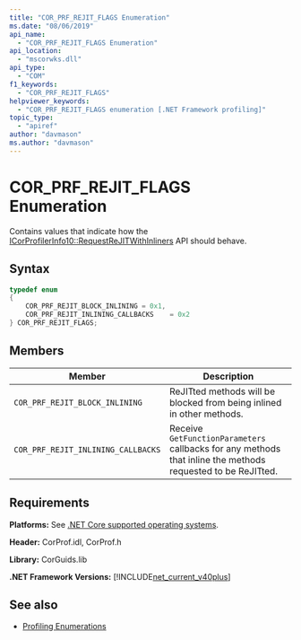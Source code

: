 ```yaml
---
title: "COR_PRF_REJIT_FLAGS Enumeration"
ms.date: "08/06/2019"
api_name: 
  - "COR_PRF_REJIT_FLAGS Enumeration"
api_location: 
  - "mscorwks.dll"
api_type: 
  - "COM"
f1_keywords: 
  - "COR_PRF_REJIT_FLAGS"
helpviewer_keywords: 
  - "COR_PRF_REJIT_FLAGS enumeration [.NET Framework profiling]"
topic_type: 
  - "apiref"
author: "davmason"
ms.author: "davmason"
---
```

# COR_PRF_REJIT_FLAGS Enumeration
Contains values that indicate how the [ICorProfilerInfo10::RequestReJITWithInliners](../../../../docs/framework/unmanaged-api/profiling/icorprofilerinfo10-requestrejitwithinliners-method.md) API should behave.  
  
## Syntax  
  
```cpp  
typedef enum  
{      
    COR_PRF_REJIT_BLOCK_INLINING = 0x1,
    COR_PRF_REJIT_INLINING_CALLBACKS    = 0x2
} COR_PRF_REJIT_FLAGS;  
```  
  
## Members  
  
|Member|Description|  
|------------|-----------------|  
|`COR_PRF_REJIT_BLOCK_INLINING`| ReJITted methods will be blocked from being inlined in other methods. |  
|`COR_PRF_REJIT_INLINING_CALLBACKS`| Receive `GetFunctionParameters` callbacks for any methods that inline the methods requested to be ReJITted. |  

## Requirements  
 **Platforms:** See [.NET Core supported operating systems](../../core/windows-prerequisites.md.md#net-core-supported-operating-systems).  
  
 **Header:** CorProf.idl, CorProf.h  
  
 **Library:** CorGuids.lib  
  
 **.NET Framework Versions:** [!INCLUDE[net_current_v40plus](../../../../includes/net-current-v40plus-md.md)]  
  
## See also

- [Profiling Enumerations](../../../../docs/framework/unmanaged-api/profiling/profiling-enumerations.md)
